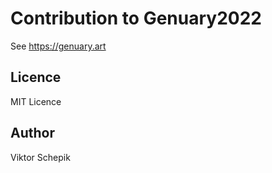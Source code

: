 # Contribution to Genuary2022

See https://genuary.art

## Licence

MIT Licence

## Author

Viktor Schepik

